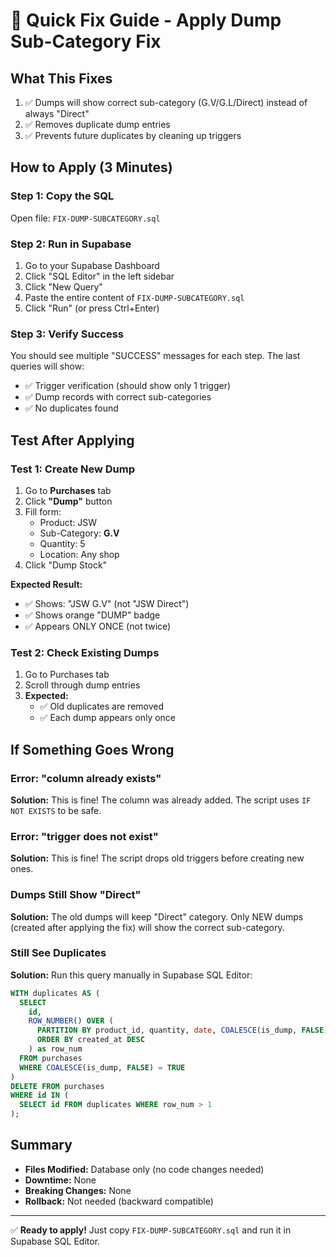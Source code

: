# 🚀 Quick Fix Guide - Apply Dump Sub-Category Fix

## What This Fixes

1. ✅ Dumps will show correct sub-category (G.V/G.L/Direct) instead of always "Direct"
2. ✅ Removes duplicate dump entries
3. ✅ Prevents future duplicates by cleaning up triggers

## How to Apply (3 Minutes)

### Step 1: Copy the SQL
Open file: `FIX-DUMP-SUBCATEGORY.sql`

### Step 2: Run in Supabase
1. Go to your Supabase Dashboard
2. Click "SQL Editor" in the left sidebar
3. Click "New Query"
4. Paste the entire content of `FIX-DUMP-SUBCATEGORY.sql`
5. Click "Run" (or press Ctrl+Enter)

### Step 3: Verify Success
You should see multiple "SUCCESS" messages for each step. The last queries will show:
- ✅ Trigger verification (should show only 1 trigger)
- ✅ Dump records with correct sub-categories
- ✅ No duplicates found

## Test After Applying

### Test 1: Create New Dump
1. Go to **Purchases** tab
2. Click **"Dump"** button
3. Fill form:
   - Product: JSW
   - Sub-Category: **G.V**
   - Quantity: 5
   - Location: Any shop
4. Click "Dump Stock"

**Expected Result:**
- ✅ Shows: "JSW G.V" (not "JSW Direct")
- ✅ Shows orange "DUMP" badge
- ✅ Appears ONLY ONCE (not twice)

### Test 2: Check Existing Dumps
1. Go to Purchases tab
2. Scroll through dump entries
3. **Expected:** 
   - ✅ Old duplicates are removed
   - ✅ Each dump appears only once

## If Something Goes Wrong

### Error: "column already exists"
**Solution:** This is fine! The column was already added. The script uses `IF NOT EXISTS` to be safe.

### Error: "trigger does not exist"
**Solution:** This is fine! The script drops old triggers before creating new ones.

### Dumps Still Show "Direct"
**Solution:** The old dumps will keep "Direct" category. Only NEW dumps (created after applying the fix) will show the correct sub-category.

### Still See Duplicates
**Solution:** Run this query manually in Supabase SQL Editor:
```sql
WITH duplicates AS (
  SELECT 
    id,
    ROW_NUMBER() OVER (
      PARTITION BY product_id, quantity, date, COALESCE(is_dump, FALSE)
      ORDER BY created_at DESC
    ) as row_num
  FROM purchases
  WHERE COALESCE(is_dump, FALSE) = TRUE
)
DELETE FROM purchases
WHERE id IN (
  SELECT id FROM duplicates WHERE row_num > 1
);
```

## Summary

- **Files Modified:** Database only (no code changes needed)
- **Downtime:** None
- **Breaking Changes:** None
- **Rollback:** Not needed (backward compatible)

---

✅ **Ready to apply!** Just copy `FIX-DUMP-SUBCATEGORY.sql` and run it in Supabase SQL Editor.
